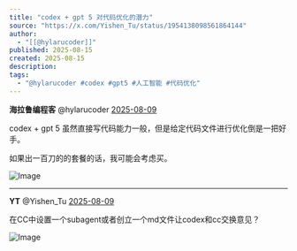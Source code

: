 ```yaml
---
title: "codex + gpt 5 对代码优化的潜力"
source: "https://x.com/Yishen_Tu/status/1954138098561864144"
author:
  - "[[@hylarucoder]]"
published: 2025-08-15
created: 2025-08-15
description:
tags:
  - "@hylarucoder #codex #gpt5 #人工智能 #代码优化"
---
```

**海拉鲁编程客** @hylarucoder [2025-08-09](https://x.com/hylarucoder/status/1954135572638847241)

codex + gpt 5 虽然直接写代码能力一般，但是给定代码文件进行优化倒是一把好手。

如果出一百刀的的套餐的话，我可能会考虑买。

![Image](https://pbs.twimg.com/media/Gx57lH6a4AAYZuZ?format=png&name=large)

---

**YT** @Yishen\_Tu [2025-08-09](https://x.com/Yishen_Tu/status/1954138098561864144)

在CC中设置一个subagent或者创立一个md文件让codex和cc交换意见？

![Image](https://pbs.twimg.com/media/Gx5-Ee-aoAAy3vA?format=jpg&name=large)